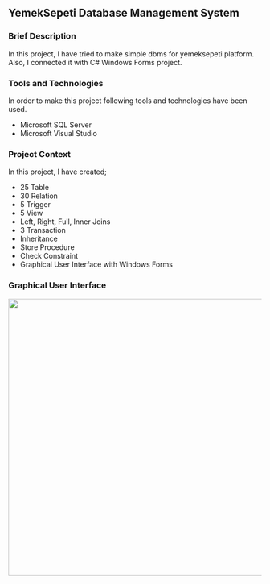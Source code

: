 ## YemekSepeti Database Management System

### Brief Description

In this project, I have tried to make simple dbms for yemeksepeti platform. Also, I connected it with C# Windows Forms project.

### Tools and Technologies

In order to make this project following tools and technologies have been used.

- Microsoft SQL Server
- Microsoft Visual Studio

### Project Context

In this project, I have created;

- 25 Table
- 30 Relation
- 5 Trigger
- 5 View
- Left, Right, Full, Inner Joins
- 3 Transaction
- Inheritance
- Store Procedure
- Check Constraint
- Graphical User Interface with Windows Forms

### Graphical User Interface

<p align="center">
  <img width="1000" height="550" src="https://i.ibb.co/44D1SQX/gui99.png">
</p>
